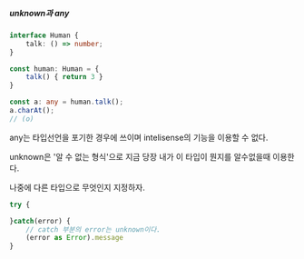 ##### unknown과 any

```ts
interface Human {
    talk: () => number;
}

const human: Human = {
    talk() { return 3 }
}

const a: any = human.talk();
a.charAt();
// (o)
```

any는 타입선언을 포기한 경우에 쓰이며 intelisense의 기능을 이용할 수 없다.

unknown은 '알 수 없는 형식'으로 지금 당장 내가 이 타입이 뭔지를 알수없을때 이용한다.

나중에 다른 타입으로 무엇인지 지정하자.

```ts
try {

}catch(error) {
    // catch 부분의 error는 unknown이다.
    (error as Error).message
}
```
